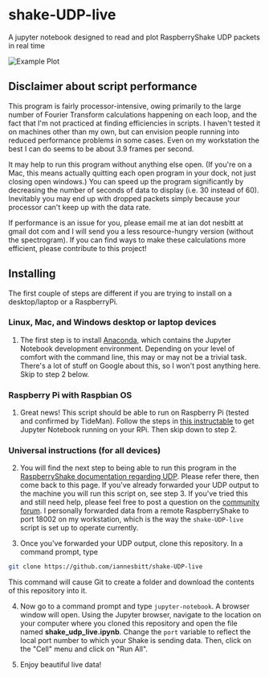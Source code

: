 # shake-UDP-live
A jupyter notebook designed to read and plot RaspberryShake UDP packets in real time

![Example Plot](img.gif)

## Disclaimer about script performance

This program is fairly processor-intensive, owing primarily to the large number of Fourier Transform calculations happening on each loop, and the fact that I'm not practiced at finding efficiencies in scripts. I haven't tested it on machines other than my own, but can envision people running into reduced performance problems in some cases. Even on my workstation the best I can do seems to be about 3.9 frames per second.

It may help to run this program without anything else open. (If you're on a Mac, this means actually quitting each open program in your dock, not just closing open windows.) You can speed up the program significantly by decreasing the number of seconds of data to display (i.e. 30 instead of 60). Inevitably you may end up with dropped packets simply because your processor can't keep up with the data rate.

If performance is an issue for you, please email me at ian dot nesbitt at gmail dot com and I will send you a less resource-hungry version (without the spectrogram). If you can find ways to make these calculations more efficient, please contribute to this project!

## Installing

The first couple of steps are different if you are trying to install on a desktop/laptop or a RaspberryPi. 

### Linux, Mac, and Windows desktop or laptop devices

1. The first step is to install [Anaconda](https://www.anaconda.com/download), which contains the Jupyter Notebook development environment. Depending on your level of comfort with the command line, this may or may not be a trivial task. There's a lot of stuff on Google about this, so I won't post anything here. Skip to step 2 below.

### Raspberry Pi with Raspbian OS

1. Great news! This script should be able to run on Raspberry Pi (tested and confirmed by TideMan). Follow the steps in [this instructable](https://www.instructables.com/id/Jupyter-Notebook-on-Raspberry-Pi/) to get Jupyter Notebook running on your RPi. Then skip down to step 2.

### Universal instructions (for all devices)

2. You will find the next step to being able to run this program in the [RaspberryShake documentation regarding UDP](https://manual.raspberryshake.org/udp.html#udp). Please refer there, then come back to this page. If you've already forwarded your UDP output to the machine you will run this script on, see step 3. If you've tried this and still need help, please feel free to post a question on the [community forum](https://groups.google.com/forum/#!forum/raspberryshake). I personally forwarded data from a remote RaspberryShake to port 18002 on my workstation, which is the way the `shake-UDP-live` script is set up to operate currently.

3. Once you've forwarded your UDP output, clone this repository. In a command prompt, type

```bash
git clone https://github.com/iannesbitt/shake-UDP-live
```
This command will cause Git to create a folder and download the contents of this repository into it.

4. Now go to a command prompt and type `jupyter-notebook`. A browser window will open. Using the Jupyter browser, navigate to the location on your computer where you cloned this repository and open the file named **shake_udp_live.ipynb**. Change the `port` variable to reflect the local port number to which your Shake is sending data. Then, click on the "Cell" menu and click on "Run All".

5. Enjoy beautiful live data!
